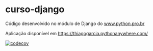 # curso-django
Código desenvolvido no módulo de Django do www.python.pro.br

Aplicação disponível em https://thiagogarcia.pythonanywhere.com/

[![codecov](https://codecov.io/gh/thiago-garcia/curso-django/branch/main/graph/badge.svg?token=0EDNV110P8)](https://codecov.io/gh/thiago-garcia/curso-django)